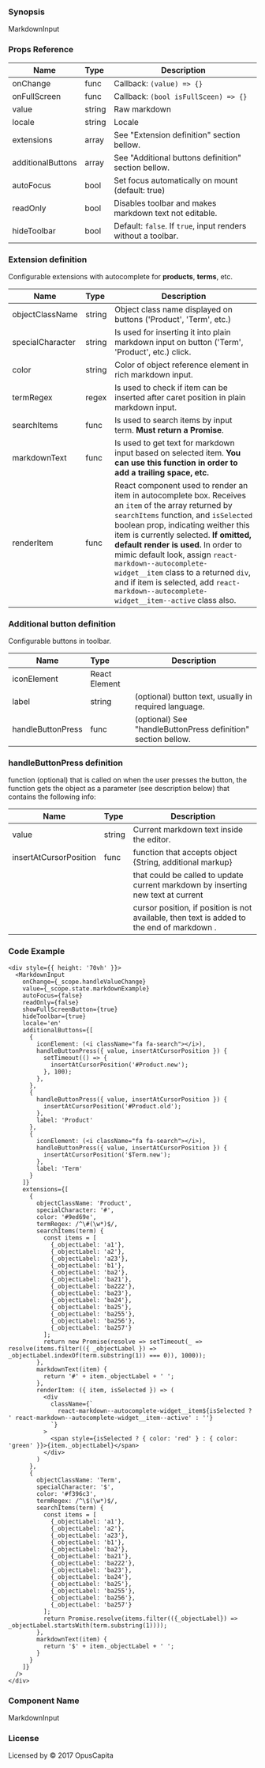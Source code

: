 ### Synopsis

MarkdownInput

### Props Reference

| Name               | Type            | Description                                                                                      |
| ------------------ | :-------------- | ------------------------------------------------------------------------------------------------ |
| onChange           | func            | Callback: `(value) => {}`                                                                        |
| onFullScreen       | func            | Callback: `(bool isFullSceen) => {}`                                                             |
| value              | string          | Raw markdown                                                                                     |
| locale             | string          | Locale                                                                                           |
| extensions         | array           | See "Extension definition" section bellow.                                                       |
| additionalButtons  | array           | See "Additional buttons definition" section bellow.                                              |
| autoFocus          | bool            | Set focus automatically on mount (default: true)                                                 |
| readOnly           | bool            | Disables toolbar and makes markdown text not editable.                                           |
| hideToolbar        | bool            | Default: `false`. If `true`, input renders without a toolbar.                                           |

### Extension definition

Configurable extensions with autocomplete for **products**, **terms**, etc.

| Name               | Type            | Description                                                                                      |
| ------------------ | :-------------- | ------------------------------------------------------------------------------------------------ |
| objectClassName    | string          | Object class name displayed on buttons ('Product', 'Term', etc.)                                 |
| specialCharacter   | string          | Is used for inserting it into plain markdown input on button ('Term', 'Product', etc.) click.    |
| color              | string          | Color of object reference element in rich markdown input.                                        |
| termRegex          | regex           | Is used to check if item can be inserted after caret position in plain markdown input.           |
| searchItems        | func            | Is used to search items by input term. **Must return a Promise**.                                |
| markdownText       | func            | Is used to get text for markdown input based on selected item. **You can use this function in order to add a trailing space, etc.** |
| renderItem         | func            | React component used to render an item in autocomplete box. Receives an `item` of the array returned by `searchItems` function, and `isSelected` boolean prop, indicating weither this item is currently selected. **If omitted, default render is used.** In order to mimic default look, assign `react-markdown--autocomplete-widget__item` class to a returned `div`, and if item is selected, add `react-markdown--autocomplete-widget__item--active` class also. |

### Additional button definition

Configurable buttons in toolbar.

| Name               | Type            | Description                                                                                      |
| ------------------ | :-------------- | ------------------------------------------------------------------------------------------------ |
| iconElement        | React Element   |                                                                                                  |
| label              | string          | (optional) button text, usually in required language.                                            |
| handleButtonPress  | func            | (optional) See "handleButtonPress definition" section bellow.                                    |

### handleButtonPress definition

function (optional) that is called on when the user presses the button, the function gets the object as a parameter
(see description below) that contains the following info:

| Name                    | Type            | Description                                                                                 |
| ----------------------- | :-------------- | ------------------------------------------------------------------------------------------- |
| value                   | string          | Current markdown text inside the editor.                                                    |
| insertAtCursorPosition  | func            | function that accepts object {String, additional markup}                                    |
|                         |                 | that could be called to update current markdown by inserting new text at current            |
|                         |                 | cursor position, if position is not available, then text is added to the end of markdown .  |

### Code Example

```
<div style={{ height: '70vh' }}>
  <MarkdownInput
    onChange={_scope.handleValueChange}
    value={_scope.state.markdownExample}
    autoFocus={false}
    readOnly={false}
    showFullScreenButton={true}
    hideToolbar={true}
    locale='en'
    additionalButtons={[
      {
        iconElement: (<i className="fa fa-search"></i>),
        handleButtonPress({ value, insertAtCursorPosition }) {
          setTimeout(() => {
            insertAtCursorPosition('#Product.new');
          }, 100);
        },
      },
      {
        handleButtonPress({ value, insertAtCursorPosition }) {
          insertAtCursorPosition('#Product.old');
        },
        label: 'Product'
      },
      {
        iconElement: (<i className="fa fa-search"></i>),
        handleButtonPress({ value, insertAtCursorPosition }) {
          insertAtCursorPosition('$Term.new');
        },
        label: 'Term'
      }
    ]}
    extensions={[
      {
        objectClassName: 'Product',
        specialCharacter: '#',
        color: '#9ed69e',
        termRegex: /^\#(\w*)$/,
        searchItems(term) {
          const items = [
            {_objectLabel: 'a1'},
            {_objectLabel: 'a2'},
            {_objectLabel: 'a23'},
            {_objectLabel: 'b1'},
            {_objectLabel: 'ba2'},
            {_objectLabel: 'ba21'},
            {_objectLabel: 'ba222'},
            {_objectLabel: 'ba23'},
            {_objectLabel: 'ba24'},
            {_objectLabel: 'ba25'},
            {_objectLabel: 'ba255'},
            {_objectLabel: 'ba256'},
            {_objectLabel: 'ba257'}
          ];
          return new Promise(resolve => setTimeout(_ => resolve(items.filter(({ _objectLabel }) => _objectLabel.indexOf(term.substring(1)) === 0)), 1000));
        },
        markdownText(item) {
          return '#' + item._objectLabel + ' ';
        },
        renderItem: ({ item, isSelected }) => (
          <div
            className={`
              react-markdown--autocomplete-widget__item${isSelected ? ' react-markdown--autocomplete-widget__item--active' : ''}
            `}
          >
            <span style={isSelected ? { color: 'red' } : { color: 'green' }}>{item._objectLabel}</span>
          </div>
        )
      },
      {
        objectClassName: 'Term',
        specialCharacter: '$',
        color: '#f396c3',
        termRegex: /^\$(\w*)$/,
        searchItems(term) {
          const items = [
            {_objectLabel: 'a1'},
            {_objectLabel: 'a2'},
            {_objectLabel: 'a23'},
            {_objectLabel: 'b1'},
            {_objectLabel: 'ba2'},
            {_objectLabel: 'ba21'},
            {_objectLabel: 'ba222'},
            {_objectLabel: 'ba23'},
            {_objectLabel: 'ba24'},
            {_objectLabel: 'ba25'},
            {_objectLabel: 'ba255'},
            {_objectLabel: 'ba256'},
            {_objectLabel: 'ba257'}
          ];
          return Promise.resolve(items.filter(({_objectLabel}) => _objectLabel.startsWith(term.substring(1))));
        },
        markdownText(item) {
          return '$' + item._objectLabel + ' ';
        }
      }
    ]}
  />
</div>

```

### Component Name

MarkdownInput

### License

Licensed by © 2017 OpusCapita
